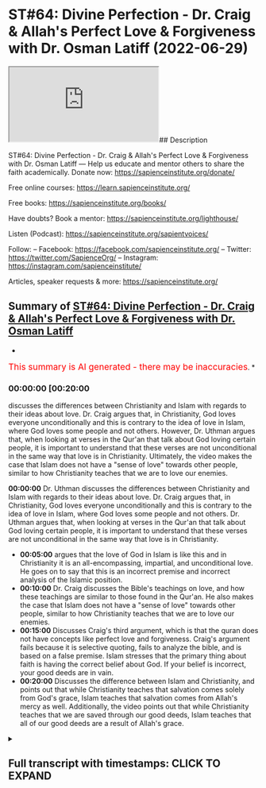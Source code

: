 # ST#64: Divine Perfection - Dr. Craig & Allah's Perfect Love & Forgiveness with Dr. Osman Latiff (2022-06-29)

<iframe loading='lazy' allow='autoplay' src='https://www.youtube.com/embed/fFkGbBAgy1s'></iframe>## Description

ST#64: Divine Perfection - Dr. Craig & Allah's Perfect Love & Forgiveness with Dr. Osman Latiff
—
Help us educate and mentor others to share the faith academically.
Donate now: <https://sapienceinstitute.org/donate/>

Free online courses: <https://learn.sapienceinstitute.org/>

Free books: <https://sapienceinstitute.org/books/>

Have doubts? Book a mentor: <https://sapienceinstitute.org/lighthouse/>

Listen (Podcast): <https://sapienceinstitute.org/sapientvoices/>

Follow:
– Facebook: <https://facebook.com/sapienceinstitute.org/>
– Twitter: <https://twitter.com/SapienceOrg/>
– Instagram: <https://instagram.com/sapienceinstitute/>

Articles, speaker requests & more: <https://sapienceinstitute.org/>

## Summary of [ST#64: Divine Perfection - Dr. Craig & Allah's Perfect Love & Forgiveness with Dr. Osman Latiff](https://www.youtube.com/watch?v=fFkGbBAgy1s)

*

<span style="color:red; font-size:125%">This summary is AI generated - there may be inaccuracies</span>. *

### <a onclick="modifyYTiframeseektime('1200')">00:00:00 [00:20:00</a>

 discusses the differences between Christianity and Islam with regards to their ideas about love. Dr. Craig argues that, in Christianity, God loves everyone unconditionally and this is contrary to the idea of love in Islam, where God loves some people and not others. However, Dr. Uthman argues that, when looking at verses in the Qur'an that talk about God loving certain people, it is important to understand that these verses are not unconditional in the same way that love is in Christianity. Ultimately, the video makes the case that Islam does not have a "sense of love" towards other people, similar to how Christianity teaches that we are to love our enemies.

**<a onclick="modifyYTiframeseektime('0')">00:00:00</a>**  Dr. Uthman discusses the differences between Christianity and Islam with regards to their ideas about love. Dr. Craig argues that, in Christianity, God loves everyone unconditionally and this is contrary to the idea of love in Islam, where God loves some people and not others. Dr. Uthman argues that, when looking at verses in the Qur'an that talk about God loving certain people, it is important to understand that these verses are not unconditional in the same way that love is in Christianity.

* **<a onclick="modifyYTiframeseektime('300')">00:05:00</a>** argues that the love of God in Islam is like this and in Christianity it is an all-encompassing, impartial, and unconditional love. He goes on to say that this is an incorrect premise and incorrect analysis of the Islamic position.
* **<a onclick="modifyYTiframeseektime('600')">00:10:00</a>**  Dr. Craig discusses the Bible's teachings on love, and how these teachings are similar to those found in the Qur'an. He also makes the case that Islam does not have a "sense of love" towards other people, similar to how Christianity teaches that we are to love our enemies.
* **<a onclick="modifyYTiframeseektime('900')">00:15:00</a>** Discusses Craig's third argument, which is that the quran does not have concepts like perfect love and forgiveness. Craig's argument fails because it is selective quoting, fails to analyze the bible, and is based on a false premise. Islam stresses that the primary thing about faith is having the correct belief about God. If your belief is incorrect, your good deeds are in vain.
* **<a onclick="modifyYTiframeseektime('1200')">00:20:00</a>** Discusses the difference between Islam and Christianity, and points out that while Christianity teaches that salvation comes solely from God's grace, Islam teaches that salvation comes from Allah's mercy as well. Additionally, the video points out that while Christianity teaches that we are saved through our good deeds, Islam teaches that all of our good deeds are a result of Allah's grace.

<details><summary><h2>Full transcript with timestamps: CLICK TO EXPAND</h2></summary>

<a onclick="modifyYTiframeseektime('6)')">0:00:06 assalamualaikum welcome to sapient</a>
<a onclick="modifyYTiframeseektime('8)')">0:00:08 thoughts this is dr uthman native and</a>
<a onclick="modifyYTiframeseektime('9)')">0:00:09 we're going through my book divine</a>
<a onclick="modifyYTiframeseektime('10)')">0:00:10 perfection christianity and islam on sin</a>
<a onclick="modifyYTiframeseektime('13)')">0:00:13 and salvation a very important topic a</a>
<a onclick="modifyYTiframeseektime('15)')">0:00:15 very crucial understanding christianity</a>
<a onclick="modifyYTiframeseektime('18)')">0:00:18 in its light in this right light and</a>
<a onclick="modifyYTiframeseektime('20)')">0:00:20 islam in this right light as well of</a>
<a onclick="modifyYTiframeseektime('22)')">0:00:22 course the book is also answering back</a>
<a onclick="modifyYTiframeseektime('24)')">0:00:24 against detractors made by destructions</a>
<a onclick="modifyYTiframeseektime('26)')">0:00:26 made by christian mission ethiopia and</a>
<a onclick="modifyYTiframeseektime('28)')">0:00:28 apologists like william lane craig and</a>
<a onclick="modifyYTiframeseektime('30)')">0:00:30 others before and after him as well</a>
<a onclick="modifyYTiframeseektime('33)')">0:00:33 we've been through</a>
<a onclick="modifyYTiframeseektime('34)')">0:00:34 two main arguments made by dr william</a>
<a onclick="modifyYTiframeseektime('37)')">0:00:37 lane craig already about the concept of</a>
<a onclick="modifyYTiframeseektime('39)')">0:00:39 the trinity in the quranic framework</a>
<a onclick="modifyYTiframeseektime('41)')">0:00:41 about humans salvation in the quranic</a>
<a onclick="modifyYTiframeseektime('44)')">0:00:44 model as well</a>
<a onclick="modifyYTiframeseektime('46)')">0:00:46 in contrast to the christian</a>
<a onclick="modifyYTiframeseektime('48)')">0:00:48 idea about atonement represents through</a>
<a onclick="modifyYTiframeseektime('50)')">0:00:50 atonement theories and other things as</a>
<a onclick="modifyYTiframeseektime('52)')">0:00:52 well now the the third argument made by</a>
<a onclick="modifyYTiframeseektime('55)')">0:00:55 dr craig in light of islamic theism is a</a>
<a onclick="modifyYTiframeseektime('58)')">0:00:58 bit similar to the second one but this</a>
<a onclick="modifyYTiframeseektime('60)')">0:01:00 time it's about the idea of love</a>
<a onclick="modifyYTiframeseektime('62)')">0:01:02 so he argues therefore that god can't be</a>
<a onclick="modifyYTiframeseektime('65)')">0:01:05 worthy of worship in islam because he's</a>
<a onclick="modifyYTiframeseektime('67)')">0:01:07 not maximally loving in that he doesn't</a>
<a onclick="modifyYTiframeseektime('70)')">0:01:10 love</a>
<a onclick="modifyYTiframeseektime('70)')">0:01:10 everybody and the christians in fact not</a>
<a onclick="modifyYTiframeseektime('73)')">0:01:13 all christians but he and perhaps people</a>
<a onclick="modifyYTiframeseektime('75)')">0:01:15 like him</a>
<a onclick="modifyYTiframeseektime('76)')">0:01:16 focus on the idea that god loves</a>
<a onclick="modifyYTiframeseektime('79)')">0:01:19 everyone</a>
<a onclick="modifyYTiframeseektime('80)')">0:01:20 god loves everybody</a>
<a onclick="modifyYTiframeseektime('82)')">0:01:22 and therefore if god loves everybody</a>
<a onclick="modifyYTiframeseektime('85)')">0:01:25 then that's the god that we should be</a>
<a onclick="modifyYTiframeseektime('86)')">0:01:26 worshipping as opposed to islam where</a>
<a onclick="modifyYTiframeseektime('89)')">0:01:29 god loves some people and not other</a>
<a onclick="modifyYTiframeseektime('91)')">0:01:31 people and craig therefore in his in his</a>
<a onclick="modifyYTiframeseektime('94)')">0:01:34 works and literature in his debates he</a>
<a onclick="modifyYTiframeseektime('96)')">0:01:36 isolates particular verses in the quran</a>
<a onclick="modifyYTiframeseektime('98)')">0:01:38 where it says that god loves the</a>
<a onclick="modifyYTiframeseektime('100)')">0:01:40 the doers of god those of good god loves</a>
<a onclick="modifyYTiframeseektime('103)')">0:01:43 the repentant god loves the you know the</a>
<a onclick="modifyYTiframeseektime('106)')">0:01:46 ones who make peace god loves so god</a>
<a onclick="modifyYTiframeseektime('108)')">0:01:48 loves particular people uh but god does</a>
<a onclick="modifyYTiframeseektime('111)')">0:01:51 not love other people god doesn't love</a>
<a onclick="modifyYTiframeseektime('112)')">0:01:52 the boastful god doesn't love the</a>
<a onclick="modifyYTiframeseektime('114)')">0:01:54 arrogant god doesn't love the the</a>
<a onclick="modifyYTiframeseektime('116)')">0:01:56 unbelievers for example god doesn't love</a>
<a onclick="modifyYTiframeseektime('118)')">0:01:58 the mischief makers for example or the</a>
<a onclick="modifyYTiframeseektime('120)')">0:02:00 unjust for example so we have those that</a>
<a onclick="modifyYTiframeseektime('122)')">0:02:02 god loves and go that god and those that</a>
<a onclick="modifyYTiframeseektime('124)')">0:02:04 god does not love</a>
<a onclick="modifyYTiframeseektime('126)')">0:02:06 in the quran for example whereas he says</a>
<a onclick="modifyYTiframeseektime('128)')">0:02:08 in in christianity god loves everybody</a>
<a onclick="modifyYTiframeseektime('132)')">0:02:12 and the key verse that christians love</a>
<a onclick="modifyYTiframeseektime('134)')">0:02:14 to cite like him and others is</a>
<a onclick="modifyYTiframeseektime('136)')">0:02:16 for god so loved the world loved the</a>
<a onclick="modifyYTiframeseektime('138)')">0:02:18 world that he gave his only be or he</a>
<a onclick="modifyYTiframeseektime('140)')">0:02:20 sent his only begotten son that he</a>
<a onclick="modifyYTiframeseektime('142)')">0:02:22 whosoever believes in him shall have</a>
<a onclick="modifyYTiframeseektime('144)')">0:02:24 everlasting life and shall not perish so</a>
<a onclick="modifyYTiframeseektime('147)')">0:02:27 therefore since god so loved the world</a>
<a onclick="modifyYTiframeseektime('149)')">0:02:29 meaning the whole world</a>
<a onclick="modifyYTiframeseektime('151)')">0:02:31 that means god loves everybody including</a>
<a onclick="modifyYTiframeseektime('154)')">0:02:34 sinners this is the key thing for us to</a>
<a onclick="modifyYTiframeseektime('156)')">0:02:36 remember about what christians say</a>
<a onclick="modifyYTiframeseektime('158)')">0:02:38 god loves sinners and therefore</a>
<a onclick="modifyYTiframeseektime('161)')">0:02:41 and in contrast the quran in islam the</a>
<a onclick="modifyYTiframeseektime('163)')">0:02:43 god of islam or the quran does not love</a>
<a onclick="modifyYTiframeseektime('166)')">0:02:46 sinners that's the key thing but the</a>
<a onclick="modifyYTiframeseektime('168)')">0:02:48 first thing of course is for us to</a>
<a onclick="modifyYTiframeseektime('169)')">0:02:49 understand this very very clearly number</a>
<a onclick="modifyYTiframeseektime('171)')">0:02:51 one</a>
<a onclick="modifyYTiframeseektime('172)')">0:02:52 christians of course they make this</a>
<a onclick="modifyYTiframeseektime('174)')">0:02:54 argument about god loving everybody but</a>
<a onclick="modifyYTiframeseektime('176)')">0:02:56 there is no agreement in fact amongst</a>
<a onclick="modifyYTiframeseektime('178)')">0:02:58 christians or theologians that god in</a>
<a onclick="modifyYTiframeseektime('181)')">0:03:01 fact loves everybody does god love</a>
<a onclick="modifyYTiframeseektime('184)')">0:03:04 the murderer does god love</a>
<a onclick="modifyYTiframeseektime('187)')">0:03:07 hitler does god love genocidal maniacs</a>
<a onclick="modifyYTiframeseektime('190)')">0:03:10 does god love everybody and does god</a>
<a onclick="modifyYTiframeseektime('193)')">0:03:13 love them exactly the same way now i say</a>
<a onclick="modifyYTiframeseektime('195)')">0:03:15 that because dr craig for example says</a>
<a onclick="modifyYTiframeseektime('198)')">0:03:18 the love of god is three things it's</a>
<a onclick="modifyYTiframeseektime('200)')">0:03:20 impartial it's universal and it's</a>
<a onclick="modifyYTiframeseektime('203)')">0:03:23 unconditional remember those three words</a>
<a onclick="modifyYTiframeseektime('205)')">0:03:25 it's impartial</a>
<a onclick="modifyYTiframeseektime('207)')">0:03:27 unconditional and it's universal whereas</a>
<a onclick="modifyYTiframeseektime('210)')">0:03:30 the love of the god in islam it's</a>
<a onclick="modifyYTiframeseektime('213)')">0:03:33 partial not universal not unconditional</a>
<a onclick="modifyYTiframeseektime('215)')">0:03:35 either therefore the god of uh</a>
<a onclick="modifyYTiframeseektime('217)')">0:03:37 christianity he argues wins the day now</a>
<a onclick="modifyYTiframeseektime('220)')">0:03:40 let's think about this very carefully</a>
<a onclick="modifyYTiframeseektime('221)')">0:03:41 what does it mean to say that the love</a>
<a onclick="modifyYTiframeseektime('222)')">0:03:42 of god is impartial in christianity that</a>
<a onclick="modifyYTiframeseektime('225)')">0:03:45 means it's the same that means god loves</a>
<a onclick="modifyYTiframeseektime('228)')">0:03:48 everybody the same what does that mean</a>
<a onclick="modifyYTiframeseektime('231)')">0:03:51 that means god loves</a>
<a onclick="modifyYTiframeseektime('233)')">0:03:53 hitler like he loves moses that god</a>
<a onclick="modifyYTiframeseektime('236)')">0:03:56 loves the mass murderer like he loves</a>
<a onclick="modifyYTiframeseektime('239)')">0:03:59 the peacemaker that means god love is</a>
<a onclick="modifyYTiframeseektime('241)')">0:04:01 impartial he loves everybody the same</a>
<a onclick="modifyYTiframeseektime('244)')">0:04:04 which means in essence god loves nobody</a>
<a onclick="modifyYTiframeseektime('247)')">0:04:07 because there's no gradients of love for</a>
<a onclick="modifyYTiframeseektime('249)')">0:04:09 us to consider what does love actually</a>
<a onclick="modifyYTiframeseektime('251)')">0:04:11 then mean</a>
<a onclick="modifyYTiframeseektime('253)')">0:04:13 what does love even mean if god loves</a>
<a onclick="modifyYTiframeseektime('255)')">0:04:15 everybody the same and there are no</a>
<a onclick="modifyYTiframeseektime('257)')">0:04:17 gradients of love loving less not loving</a>
<a onclick="modifyYTiframeseektime('260)')">0:04:20 loving more these are all gradients of</a>
<a onclick="modifyYTiframeseektime('262)')">0:04:22 love that we find in the quran in</a>
<a onclick="modifyYTiframeseektime('263)')">0:04:23 islamic</a>
<a onclick="modifyYTiframeseektime('265)')">0:04:25 narrative but in christianity if god</a>
<a onclick="modifyYTiframeseektime('267)')">0:04:27 loves everybody the same impartially</a>
<a onclick="modifyYTiframeseektime('269)')">0:04:29 that means how do we even have a way of</a>
<a onclick="modifyYTiframeseektime('271)')">0:04:31 approaching god or know what god wants</a>
<a onclick="modifyYTiframeseektime('274)')">0:04:34 us to do if he loves us all impartially</a>
<a onclick="modifyYTiframeseektime('277)')">0:04:37 anyway from the get-go from the outside</a>
<a onclick="modifyYTiframeseektime('280)')">0:04:40 and what does it mean is love is</a>
<a onclick="modifyYTiframeseektime('281)')">0:04:41 unconditional that means there's no</a>
<a onclick="modifyYTiframeseektime('283)')">0:04:43 condition placed on god's love that</a>
<a onclick="modifyYTiframeseektime('284)')">0:04:44 means</a>
<a onclick="modifyYTiframeseektime('285)')">0:04:45 the psychopathic murderer she could feel</a>
<a onclick="modifyYTiframeseektime('288)')">0:04:48 secure and happy knowing that god loves</a>
<a onclick="modifyYTiframeseektime('290)')">0:04:50 him anyway because it's an unconditional</a>
<a onclick="modifyYTiframeseektime('293)')">0:04:53 love like the craig therefore presents</a>
<a onclick="modifyYTiframeseektime('295)')">0:04:55 but this again is contrary in fact to</a>
<a onclick="modifyYTiframeseektime('297)')">0:04:57 the bible itself because in the bible</a>
<a onclick="modifyYTiframeseektime('299)')">0:04:59 itself we do find verses where god does</a>
<a onclick="modifyYTiframeseektime('302)')">0:05:02 not love some people in the book of</a>
<a onclick="modifyYTiframeseektime('304)')">0:05:04 hosea for example chapter 9 verse 5 5 it</a>
<a onclick="modifyYTiframeseektime('307)')">0:05:07 says because of their wickedness in</a>
<a onclick="modifyYTiframeseektime('309)')">0:05:09 gilgal i hated them</a>
<a onclick="modifyYTiframeseektime('312)')">0:05:12 right because of this wretchedness or</a>
<a onclick="modifyYTiframeseektime('314)')">0:05:14 their rebellion i do not love them very</a>
<a onclick="modifyYTiframeseektime('317)')">0:05:17 unequivocal language in psalm 5 5. god</a>
<a onclick="modifyYTiframeseektime('320)')">0:05:20 does not love those who transgress and</a>
<a onclick="modifyYTiframeseektime('322)')">0:05:22 do wrong in psalm 5 5 in psalm 139 it</a>
<a onclick="modifyYTiframeseektime('326)')">0:05:26 says something similar right that</a>
<a onclick="modifyYTiframeseektime('329)')">0:05:29 what do i do with those who hate you i</a>
<a onclick="modifyYTiframeseektime('331)')">0:05:31 hate them i have all full hatred for</a>
<a onclick="modifyYTiframeseektime('334)')">0:05:34 them in fact eric peel the dutch</a>
<a onclick="modifyYTiframeseektime('336)')">0:05:36 theologian says that the most</a>
<a onclick="modifyYTiframeseektime('338)')">0:05:38 absolute form of hatred is used in this</a>
<a onclick="modifyYTiframeseektime('341)')">0:05:41 verse even thomas aquinas in his</a>
<a onclick="modifyYTiframeseektime('343)')">0:05:43 comments from psalm 5 5 says that god</a>
<a onclick="modifyYTiframeseektime('345)')">0:05:45 hates sinners</a>
<a onclick="modifyYTiframeseektime('347)')">0:05:47 right that they're not sufficient</a>
<a onclick="modifyYTiframeseektime('349)')">0:05:49 before god's majesty before god so</a>
<a onclick="modifyYTiframeseektime('352)')">0:05:52 therefore it seems these are like newer</a>
<a onclick="modifyYTiframeseektime('354)')">0:05:54 kind of trends coming from christian</a>
<a onclick="modifyYTiframeseektime('355)')">0:05:55 missionaries about god loving everybody</a>
<a onclick="modifyYTiframeseektime('357)')">0:05:57 maybe</a>
<a onclick="modifyYTiframeseektime('358)')">0:05:58 maybe it's a ploy</a>
<a onclick="modifyYTiframeseektime('359)')">0:05:59 in order to propagate their faith and to</a>
<a onclick="modifyYTiframeseektime('361)')">0:06:01 invite more people to christianity but</a>
<a onclick="modifyYTiframeseektime('363)')">0:06:03 but the bible isn't saying that and nor</a>
<a onclick="modifyYTiframeseektime('366)')">0:06:06 are christian theologians particularly</a>
<a onclick="modifyYTiframeseektime('367)')">0:06:07 of the past saying that that god loves</a>
<a onclick="modifyYTiframeseektime('369)')">0:06:09 everybody the same way impartially that</a>
<a onclick="modifyYTiframeseektime('372)')">0:06:12 means even me as a muslim who denies</a>
<a onclick="modifyYTiframeseektime('375)')">0:06:15 christianity and denies of the core</a>
<a onclick="modifyYTiframeseektime('377)')">0:06:17 tenets of christianity of incarnation of</a>
<a onclick="modifyYTiframeseektime('380)')">0:06:20 jesus as a savior uh</a>
<a onclick="modifyYTiframeseektime('383)')">0:06:23 god would love me as as he loves other</a>
<a onclick="modifyYTiframeseektime('385)')">0:06:25 people</a>
<a onclick="modifyYTiframeseektime('386)')">0:06:26 unconditionally i mean i don't have to</a>
<a onclick="modifyYTiframeseektime('388)')">0:06:28 change or anything of course christians</a>
<a onclick="modifyYTiframeseektime('389)')">0:06:29 wouldn't argue they said no there has to</a>
<a onclick="modifyYTiframeseektime('390)')">0:06:30 be change and you have to whatever but</a>
<a onclick="modifyYTiframeseektime('392)')">0:06:32 the point is not just through my service</a>
<a onclick="modifyYTiframeseektime('394)')">0:06:34 of anybody really so</a>
<a onclick="modifyYTiframeseektime('396)')">0:06:36 that wouldn't really work in light of</a>
<a onclick="modifyYTiframeseektime('398)')">0:06:38 the bible or in light of just</a>
<a onclick="modifyYTiframeseektime('399)')">0:06:39 logical sense and what about god</a>
<a onclick="modifyYTiframeseektime('402)')">0:06:42 therefore loving universally that means</a>
<a onclick="modifyYTiframeseektime('404)')">0:06:44 the same thing that god loves everybody</a>
<a onclick="modifyYTiframeseektime('406)')">0:06:46 and everything the same way</a>
<a onclick="modifyYTiframeseektime('408)')">0:06:48 of course this wouldn't make much sense</a>
<a onclick="modifyYTiframeseektime('411)')">0:06:51 to say that because it wouldn't give</a>
<a onclick="modifyYTiframeseektime('413)')">0:06:53 human beings that incentive that drive</a>
<a onclick="modifyYTiframeseektime('415)')">0:06:55 to want to do good things in order to</a>
<a onclick="modifyYTiframeseektime('418)')">0:06:58 love god or be loved by god because if</a>
<a onclick="modifyYTiframeseektime('422)')">0:07:02 god loves them already anyway then what</a>
<a onclick="modifyYTiframeseektime('424)')">0:07:04 really would the point of that be</a>
<a onclick="modifyYTiframeseektime('426)')">0:07:06 and some people in fact would argue some</a>
<a onclick="modifyYTiframeseektime('428)')">0:07:08 people would argue against it by saying</a>
<a onclick="modifyYTiframeseektime('429)')">0:07:09 well you know people's love for god</a>
<a onclick="modifyYTiframeseektime('431)')">0:07:11 should drive them to want to do good</a>
<a onclick="modifyYTiframeseektime('433)')">0:07:13 things for them and i understand that</a>
<a onclick="modifyYTiframeseektime('434)')">0:07:14 point as well but other people would</a>
<a onclick="modifyYTiframeseektime('435)')">0:07:15 argue</a>
<a onclick="modifyYTiframeseektime('436)')">0:07:16 what's the point anyway and anyway islam</a>
<a onclick="modifyYTiframeseektime('438)')">0:07:18 doesn't have that problem</a>
<a onclick="modifyYTiframeseektime('440)')">0:07:20 it doesn't have that problem because</a>
<a onclick="modifyYTiframeseektime('442)')">0:07:22 what does islam actually say</a>
<a onclick="modifyYTiframeseektime('443)')">0:07:23 it says number one the thing that is</a>
<a onclick="modifyYTiframeseektime('446)')">0:07:26 universal from god to all of humanity is</a>
<a onclick="modifyYTiframeseektime('449)')">0:07:29 the divine mercy of god remember we've</a>
<a onclick="modifyYTiframeseektime('452)')">0:07:32 discussed it already in light of the</a>
<a onclick="modifyYTiframeseektime('454)')">0:07:34 adamic conundrum in light of human</a>
<a onclick="modifyYTiframeseektime('456)')">0:07:36 salvation model</a>
<a onclick="modifyYTiframeseektime('457)')">0:07:37 god's divine mercy and that divine mercy</a>
<a onclick="modifyYTiframeseektime('460)')">0:07:40 is in everything so the prophet of allah</a>
<a onclick="modifyYTiframeseektime('463)')">0:07:43 says that that in the lillahi</a>
<a onclick="modifyYTiframeseektime('465)')">0:07:45 allah has a hundred parts of his mercy</a>
<a onclick="modifyYTiframeseektime('470)')">0:07:50 allah has sent one part of his mercy</a>
<a onclick="modifyYTiframeseektime('472)')">0:07:52 between humans and jinn and even beasts</a>
<a onclick="modifyYTiframeseektime('475)')">0:07:55 right even animals even the hadith says</a>
<a onclick="modifyYTiframeseektime('478)')">0:07:58 well hawaiian even insects share from</a>
<a onclick="modifyYTiframeseektime('480)')">0:08:00 that one part of that divine mercy that</a>
<a onclick="modifyYTiframeseektime('482)')">0:08:02 means that mercy of god really is in</a>
<a onclick="modifyYTiframeseektime('484)')">0:08:04 everybody</a>
<a onclick="modifyYTiframeseektime('486)')">0:08:06 and people when you see</a>
<a onclick="modifyYTiframeseektime('488)')">0:08:08 you know acts of goodness or kindness or</a>
<a onclick="modifyYTiframeseektime('490)')">0:08:10 mercy or sympathy or empathy or love</a>
<a onclick="modifyYTiframeseektime('492)')">0:08:12 uh</a>
<a onclick="modifyYTiframeseektime('493)')">0:08:13 or you're only seeing a small tiny</a>
<a onclick="modifyYTiframeseektime('496)')">0:08:16 fragment of something that's in your</a>
<a onclick="modifyYTiframeseektime('498)')">0:08:18 life but think about the whole of</a>
<a onclick="modifyYTiframeseektime('500)')">0:08:20 creation from the beginning to the end</a>
<a onclick="modifyYTiframeseektime('501)')">0:08:21 of time and all of everything that you</a>
<a onclick="modifyYTiframeseektime('503)')">0:08:23 see and you will never see in your life</a>
<a onclick="modifyYTiframeseektime('505)')">0:08:25 is all from that one part of allah's</a>
<a onclick="modifyYTiframeseektime('507)')">0:08:27 divine mercy that's mercy isn't</a>
<a onclick="modifyYTiframeseektime('509)')">0:08:29 everything even those who disbelieve in</a>
<a onclick="modifyYTiframeseektime('511)')">0:08:31 him allah is still merciful unto them</a>
<a onclick="modifyYTiframeseektime('513)')">0:08:33 how is allah merciful and to all people</a>
<a onclick="modifyYTiframeseektime('515)')">0:08:35 that allah allows and shows even the</a>
<a onclick="modifyYTiframeseektime('518)')">0:08:38 wretched most wretched person at any</a>
<a onclick="modifyYTiframeseektime('520)')">0:08:40 time a chance to come back to god</a>
<a onclick="modifyYTiframeseektime('524)')">0:08:44 right that's that's powerful that</a>
<a onclick="modifyYTiframeseektime('526)')">0:08:46 allah's mercy is such that even the most</a>
<a onclick="modifyYTiframeseektime('528)')">0:08:48 wretched individual has at any point in</a>
<a onclick="modifyYTiframeseektime('531)')">0:08:51 time any point in his life to go back to</a>
<a onclick="modifyYTiframeseektime('533)')">0:08:53 god through repentance and he will find</a>
<a onclick="modifyYTiframeseektime('535)')">0:08:55 god forgiving allah says</a>
<a onclick="modifyYTiframeseektime('541)')">0:09:01 i am forgiving</a>
<a onclick="modifyYTiframeseektime('544)')">0:09:04 for the one who repents</a>
<a onclick="modifyYTiframeseektime('546)')">0:09:06 and believes and works good deeds and</a>
<a onclick="modifyYTiframeseektime('549)')">0:09:09 then follows a life of righteousness i</a>
<a onclick="modifyYTiframeseektime('552)')">0:09:12 am forgiving on that person so therefore</a>
<a onclick="modifyYTiframeseektime('554)')">0:09:14 that that path is always open for</a>
<a onclick="modifyYTiframeseektime('556)')">0:09:16 anybody the path of forgiveness and</a>
<a onclick="modifyYTiframeseektime('558)')">0:09:18 mercy and closeness and love of god but</a>
<a onclick="modifyYTiframeseektime('561)')">0:09:21 to say therefore at the outset god loves</a>
<a onclick="modifyYTiframeseektime('563)')">0:09:23 everybody it wouldn't really it's i mean</a>
<a onclick="modifyYTiframeseektime('564)')">0:09:24 it might sound nice on the tongue but it</a>
<a onclick="modifyYTiframeseektime('566)')">0:09:26 doesn't really make that much actually</a>
<a onclick="modifyYTiframeseektime('567)')">0:09:27 of sense and christian theologians would</a>
<a onclick="modifyYTiframeseektime('569)')">0:09:29 argue i mean some people in fact really</a>
<a onclick="modifyYTiframeseektime('572)')">0:09:32 argue against william craig for saying</a>
<a onclick="modifyYTiframeseektime('574)')">0:09:34 such things because the bible in fact</a>
<a onclick="modifyYTiframeseektime('575)')">0:09:35 doesn't teach that doesn't preach that</a>
<a onclick="modifyYTiframeseektime('578)')">0:09:38 and therefore it's really an incorrect</a>
<a onclick="modifyYTiframeseektime('580)')">0:09:40 way of of of interpreting the christian</a>
<a onclick="modifyYTiframeseektime('583)')">0:09:43 faith as well</a>
<a onclick="modifyYTiframeseektime('584)')">0:09:44 uh so that's one thing therefore that he</a>
<a onclick="modifyYTiframeseektime('586)')">0:09:46 says in his argument that the love of</a>
<a onclick="modifyYTiframeseektime('588)')">0:09:48 god in islam is like this and in</a>
<a onclick="modifyYTiframeseektime('590)')">0:09:50 christianity it's an all-encompassing</a>
<a onclick="modifyYTiframeseektime('592)')">0:09:52 it's a universal impartial and</a>
<a onclick="modifyYTiframeseektime('594)')">0:09:54 unconditional love we've shown therefore</a>
<a onclick="modifyYTiframeseektime('596)')">0:09:56 that that actually is is an incorrect</a>
<a onclick="modifyYTiframeseektime('598)')">0:09:58 premise and incorrect</a>
<a onclick="modifyYTiframeseektime('599)')">0:09:59 analysis of the islamic position as well</a>
<a onclick="modifyYTiframeseektime('602)')">0:10:02 the second thing that he argues in fact</a>
<a onclick="modifyYTiframeseektime('604)')">0:10:04 in the same section or same area is he</a>
<a onclick="modifyYTiframeseektime('607)')">0:10:07 says you see the love of god</a>
<a onclick="modifyYTiframeseektime('609)')">0:10:09 is such that</a>
<a onclick="modifyYTiframeseektime('611)')">0:10:11 god calls on christians to be loving to</a>
<a onclick="modifyYTiframeseektime('615)')">0:10:15 be loving to their enemies</a>
<a onclick="modifyYTiframeseektime('617)')">0:10:17 and he says you see that's unique</a>
<a onclick="modifyYTiframeseektime('618)')">0:10:18 because in islam you don't have loving</a>
<a onclick="modifyYTiframeseektime('620)')">0:10:20 your enemies</a>
<a onclick="modifyYTiframeseektime('622)')">0:10:22 and again it might sound nice on the</a>
<a onclick="modifyYTiframeseektime('624)')">0:10:24 tongue while loving your enemies okay</a>
<a onclick="modifyYTiframeseektime('626)')">0:10:26 what does that actually mean it's</a>
<a onclick="modifyYTiframeseektime('627)')">0:10:27 important for all of us to look closely</a>
<a onclick="modifyYTiframeseektime('629)')">0:10:29 at every argument being made and to</a>
<a onclick="modifyYTiframeseektime('630)')">0:10:30 dissect it and to unpack it and to</a>
<a onclick="modifyYTiframeseektime('632)')">0:10:32 unpeel it and to look closely because</a>
<a onclick="modifyYTiframeseektime('634)')">0:10:34 these are our major problems and i</a>
<a onclick="modifyYTiframeseektime('636)')">0:10:36 believe that if christians are sincere</a>
<a onclick="modifyYTiframeseektime('638)')">0:10:38 and they look closely they'll see the</a>
<a onclick="modifyYTiframeseektime('640)')">0:10:40 fallacy of these of these own arguments</a>
<a onclick="modifyYTiframeseektime('642)')">0:10:42 so he says for example in the book of</a>
<a onclick="modifyYTiframeseektime('644)')">0:10:44 matthew it says that you know jesus says</a>
<a onclick="modifyYTiframeseektime('646)')">0:10:46 love your enemies</a>
<a onclick="modifyYTiframeseektime('648)')">0:10:48 love your enemies like you love</a>
<a onclick="modifyYTiframeseektime('649)')">0:10:49 yourselves love your enemies</a>
<a onclick="modifyYTiframeseektime('651)')">0:10:51 now what does love actually mean how do</a>
<a onclick="modifyYTiframeseektime('653)')">0:10:53 you define does the bible define love</a>
<a onclick="modifyYTiframeseektime('657)')">0:10:57 how do you love i know i know how to</a>
<a onclick="modifyYTiframeseektime('658)')">0:10:58 love me i could say i love god i love my</a>
<a onclick="modifyYTiframeseektime('661)')">0:11:01 mother i love my wife my children i you</a>
<a onclick="modifyYTiframeseektime('663)')">0:11:03 have you know what love might mean</a>
<a onclick="modifyYTiframeseektime('665)')">0:11:05 what does it mean to love your enemies</a>
<a onclick="modifyYTiframeseektime('668)')">0:11:08 and what must your enemies be doing or</a>
<a onclick="modifyYTiframeseektime('670)')">0:11:10 not doing in order for you to love them</a>
<a onclick="modifyYTiframeseektime('673)')">0:11:13 or not love them</a>
<a onclick="modifyYTiframeseektime('674)')">0:11:14 right do you love the one who is</a>
<a onclick="modifyYTiframeseektime('676)')">0:11:16 murdering your family do you love that</a>
<a onclick="modifyYTiframeseektime('677)')">0:11:17 person and how do you show that love as</a>
<a onclick="modifyYTiframeseektime('680)')">0:11:20 well</a>
<a onclick="modifyYTiframeseektime('681)')">0:11:21 it's one thing to verbalize in fact it's</a>
<a onclick="modifyYTiframeseektime('683)')">0:11:23 one thing to feel not even verbalizing</a>
<a onclick="modifyYTiframeseektime('685)')">0:11:25 is wanting to feel and say i love a</a>
<a onclick="modifyYTiframeseektime('687)')">0:11:27 person if that love is not verbalized</a>
<a onclick="modifyYTiframeseektime('690)')">0:11:30 it's a problem if that love isn't</a>
<a onclick="modifyYTiframeseektime('692)')">0:11:32 actualized it's another problem so what</a>
<a onclick="modifyYTiframeseektime('694)')">0:11:34 does love actually mean therefore now of</a>
<a onclick="modifyYTiframeseektime('696)')">0:11:36 course in the bible we're also taught</a>
<a onclick="modifyYTiframeseektime('698)')">0:11:38 and shown the way that loving one</a>
<a onclick="modifyYTiframeseektime('700)')">0:11:40 enemies is demonstrated in fact in the</a>
<a onclick="modifyYTiframeseektime('702)')">0:11:42 bible it says which means which means</a>
<a onclick="modifyYTiframeseektime('705)')">0:11:45 that when your enemy is hungry feed him</a>
<a onclick="modifyYTiframeseektime('708)')">0:11:48 when your enemy is thirsty give him</a>
<a onclick="modifyYTiframeseektime('710)')">0:11:50 drink no i could understand that</a>
<a onclick="modifyYTiframeseektime('712)')">0:11:52 but then for craig to make an argument</a>
<a onclick="modifyYTiframeseektime('714)')">0:11:54 that islam doesn't have something</a>
<a onclick="modifyYTiframeseektime('715)')">0:11:55 similar</a>
<a onclick="modifyYTiframeseektime('716)')">0:11:56 is again a gross gross error and this is</a>
<a onclick="modifyYTiframeseektime('719)')">0:11:59 too many of them from our christian</a>
<a onclick="modifyYTiframeseektime('721)')">0:12:01 friends because in the quran we have</a>
<a onclick="modifyYTiframeseektime('723)')">0:12:03 something similar in fact allah praises</a>
<a onclick="modifyYTiframeseektime('726)')">0:12:06 those companions of the prophet muhammad</a>
<a onclick="modifyYTiframeseektime('728)')">0:12:08 in the quran</a>
<a onclick="modifyYTiframeseektime('739)')">0:12:19 it says that they the prophet's</a>
<a onclick="modifyYTiframeseektime('741)')">0:12:21 companions feed believers feed</a>
<a onclick="modifyYTiframeseektime('744)')">0:12:24 right</a>
<a onclick="modifyYTiframeseektime('746)')">0:12:26 out of their love for allah</a>
<a onclick="modifyYTiframeseektime('749)')">0:12:29 their if their motivation is the love of</a>
<a onclick="modifyYTiframeseektime('751)')">0:12:31 allah right who do they feed</a>
<a onclick="modifyYTiframeseektime('754)')">0:12:34 the poor miskin the orphans and the</a>
<a onclick="modifyYTiframeseektime('758)')">0:12:38 prisoners of war</a>
<a onclick="modifyYTiframeseektime('760)')">0:12:40 prisoners of war of course are enemy</a>
<a onclick="modifyYTiframeseektime('762)')">0:12:42 prisoners of war right and they say we</a>
<a onclick="modifyYTiframeseektime('765)')">0:12:45 feed you</a>
<a onclick="modifyYTiframeseektime('768)')">0:12:48 for the sake of allah</a>
<a onclick="modifyYTiframeseektime('770)')">0:12:50 or they think or they feel or they say</a>
<a onclick="modifyYTiframeseektime('772)')">0:12:52 we feed you for the sake of allah</a>
<a onclick="modifyYTiframeseektime('774)')">0:12:54 we don't want for the face of allah we</a>
<a onclick="modifyYTiframeseektime('777)')">0:12:57 don't want from you any reward or any</a>
<a onclick="modifyYTiframeseektime('780)')">0:13:00 gratitude or any thanks everything we're</a>
<a onclick="modifyYTiframeseektime('782)')">0:13:02 doing is completely and solely for the</a>
<a onclick="modifyYTiframeseektime('784)')">0:13:04 love of allah wa ta'ala that's a</a>
<a onclick="modifyYTiframeseektime('786)')">0:13:06 demonstration of</a>
<a onclick="modifyYTiframeseektime('788)')">0:13:08 feeding captives and of course in</a>
<a onclick="modifyYTiframeseektime('790)')">0:13:10 islamic history there's a lot of</a>
<a onclick="modifyYTiframeseektime('791)')">0:13:11 examples of that of feeding captives</a>
<a onclick="modifyYTiframeseektime('793)')">0:13:13 whoever they are christian captives or</a>
<a onclick="modifyYTiframeseektime('795)')">0:13:15 whoever they are you know</a>
<a onclick="modifyYTiframeseektime('797)')">0:13:17 in my book on being human how islam</a>
<a onclick="modifyYTiframeseektime('800)')">0:13:20 addresses othering demonization and</a>
<a onclick="modifyYTiframeseektime('801)')">0:13:21 empathy my last chapter is about the</a>
<a onclick="modifyYTiframeseektime('803)')">0:13:23 genocide in rwanda 1994 where i discuss</a>
<a onclick="modifyYTiframeseektime('806)')">0:13:26 at length the way that muslims in fact</a>
<a onclick="modifyYTiframeseektime('808)')">0:13:28 save the lives of countless christians</a>
<a onclick="modifyYTiframeseektime('810)')">0:13:30 and fed them and gave them drink and hid</a>
<a onclick="modifyYTiframeseektime('812)')">0:13:32 them as as muslims to save their lives</a>
<a onclick="modifyYTiframeseektime('815)')">0:13:35 and all but these things are quite</a>
<a onclick="modifyYTiframeseektime('816)')">0:13:36 common they can't happen of course in</a>
<a onclick="modifyYTiframeseektime('818)')">0:13:38 our world people they do those things</a>
<a onclick="modifyYTiframeseektime('820)')">0:13:40 but in islam of course we also have</a>
<a onclick="modifyYTiframeseektime('821)')">0:13:41 guidelines about you know showing</a>
<a onclick="modifyYTiframeseektime('824)')">0:13:44 preferential treatment</a>
<a onclick="modifyYTiframeseektime('827)')">0:13:47 showing goodness to even enemies who are</a>
<a onclick="modifyYTiframeseektime('829)')">0:13:49 prisoners of war and um and dealing with</a>
<a onclick="modifyYTiframeseektime('832)')">0:13:52 them you know with that kind of a</a>
<a onclick="modifyYTiframeseektime('833)')">0:13:53 kindness or feeding them and so</a>
<a onclick="modifyYTiframeseektime('835)')">0:13:55 therefore the bible therefore has this</a>
<a onclick="modifyYTiframeseektime('836)')">0:13:56 but so too does the quran in fact have</a>
<a onclick="modifyYTiframeseektime('838)')">0:13:58 there's not an argument therefore to be</a>
<a onclick="modifyYTiframeseektime('839)')">0:13:59 made</a>
<a onclick="modifyYTiframeseektime('840)')">0:14:00 and therefore he also makes the case</a>
<a onclick="modifyYTiframeseektime('841)')">0:14:01 therefore that</a>
<a onclick="modifyYTiframeseektime('843)')">0:14:03 in islam we don't have this sense of</a>
<a onclick="modifyYTiframeseektime('846)')">0:14:06 you know of love towards other people or</a>
<a onclick="modifyYTiframeseektime('850)')">0:14:10 you know loving god for example loving</a>
<a onclick="modifyYTiframeseektime('852)')">0:14:12 god and god loving people even though of</a>
<a onclick="modifyYTiframeseektime('854)')">0:14:14 course the quran also says</a>
<a onclick="modifyYTiframeseektime('856)')">0:14:16 that about the believers</a>
<a onclick="modifyYTiframeseektime('859)')">0:14:19 that they</a>
<a onclick="modifyYTiframeseektime('861)')">0:14:21 that god loves them and they love god</a>
<a onclick="modifyYTiframeseektime('864)')">0:14:24 and so therefore the way that love is</a>
<a onclick="modifyYTiframeseektime('865)')">0:14:25 reflected in islam even love towards</a>
<a onclick="modifyYTiframeseektime('867)')">0:14:27 other people has been shown very clearly</a>
<a onclick="modifyYTiframeseektime('869)')">0:14:29 in the quran</a>
<a onclick="modifyYTiframeseektime('870)')">0:14:30 and in the life of the prophet muhammad</a>
<a onclick="modifyYTiframeseektime('872)')">0:14:32 himself peace be upon him in fact the</a>
<a onclick="modifyYTiframeseektime('874)')">0:14:34 prophet one says to his companion</a>
<a onclick="modifyYTiframeseektime('877)')">0:14:37 he says to aquarius</a>
<a onclick="modifyYTiframeseektime('879)')">0:14:39 he says</a>
<a onclick="modifyYTiframeseektime('880)')">0:14:40 join relations with those that cut off</a>
<a onclick="modifyYTiframeseektime('882)')">0:14:42 from you</a>
<a onclick="modifyYTiframeseektime('884)')">0:14:44 and give to those who deny you</a>
<a onclick="modifyYTiframeseektime('887)')">0:14:47 and pardon those who wrong you he says</a>
<a onclick="modifyYTiframeseektime('889)')">0:14:49 don't be like those who who say that i'm</a>
<a onclick="modifyYTiframeseektime('892)')">0:14:52 going to be good to those if they're</a>
<a onclick="modifyYTiframeseektime('893)')">0:14:53 good to me meaning have a much higher</a>
<a onclick="modifyYTiframeseektime('895)')">0:14:55 paradigm of service to people of</a>
<a onclick="modifyYTiframeseektime('898)')">0:14:58 kindness to people the quran in fact has</a>
<a onclick="modifyYTiframeseektime('901)')">0:15:01 many examples like that it praises those</a>
<a onclick="modifyYTiframeseektime('903)')">0:15:03 who subdue their anger who pardon people</a>
<a onclick="modifyYTiframeseektime('906)')">0:15:06 who give to others who give in charity</a>
<a onclick="modifyYTiframeseektime('908)')">0:15:08 who kind of have all these beautiful</a>
<a onclick="modifyYTiframeseektime('909)')">0:15:09 attributes that praises those people so</a>
<a onclick="modifyYTiframeseektime('912)')">0:15:12 therefore it is an incorrect premise for</a>
<a onclick="modifyYTiframeseektime('913)')">0:15:13 christians like craig to argue therefore</a>
<a onclick="modifyYTiframeseektime('915)')">0:15:15 the quran has no concept like these</a>
<a onclick="modifyYTiframeseektime('918)')">0:15:18 whereas in the bible we're told to love</a>
<a onclick="modifyYTiframeseektime('919)')">0:15:19 one's enemies and to love people in fact</a>
<a onclick="modifyYTiframeseektime('922)')">0:15:22 the beautiful tradition in the prophet's</a>
<a onclick="modifyYTiframeseektime('923)')">0:15:23 life is that he said peace be upon</a>
<a onclick="modifyYTiframeseektime('931)')">0:15:31 the merciful ones are those whom the all</a>
<a onclick="modifyYTiframeseektime('933)')">0:15:33 merciful shows mercy towards be merciful</a>
<a onclick="modifyYTiframeseektime('936)')">0:15:36 with those in the earth and the one in</a>
<a onclick="modifyYTiframeseektime('938)')">0:15:38 the heavens will be merciful unto you so</a>
<a onclick="modifyYTiframeseektime('940)')">0:15:40 therefore we've illustrated therefore in</a>
<a onclick="modifyYTiframeseektime('942)')">0:15:42 this very short episode the way that</a>
<a onclick="modifyYTiframeseektime('944)')">0:15:44 craig's third argument really falls flat</a>
<a onclick="modifyYTiframeseektime('947)')">0:15:47 on its face it's an incorrect argument</a>
<a onclick="modifyYTiframeseektime('949)')">0:15:49 it's not true it's selective quoting or</a>
<a onclick="modifyYTiframeseektime('952)')">0:15:52 failing to analyze or look closely and</a>
<a onclick="modifyYTiframeseektime('954)')">0:15:54 and and critically at one's own faith as</a>
<a onclick="modifyYTiframeseektime('957)')">0:15:57 well as the faith of islam as well uh a</a>
<a onclick="modifyYTiframeseektime('960)')">0:16:00 lot of us to end on therefore is a</a>
<a onclick="modifyYTiframeseektime('961)')">0:16:01 beautiful verse where allah says</a>
<a onclick="modifyYTiframeseektime('968)')">0:16:08 in light of the argument craig made of</a>
<a onclick="modifyYTiframeseektime('970)')">0:16:10 course that we discussed in this episode</a>
<a onclick="modifyYTiframeseektime('972)')">0:16:12 about god loves everybody and loves</a>
<a onclick="modifyYTiframeseektime('974)')">0:16:14 everybody the same way</a>
<a onclick="modifyYTiframeseektime('975)')">0:16:15 allah says</a>
<a onclick="modifyYTiframeseektime('977)')">0:16:17 should we treat</a>
<a onclick="modifyYTiframeseektime('979)')">0:16:19 the</a>
<a onclick="modifyYTiframeseektime('979)')">0:16:19 criminals as we treat those who submit</a>
<a onclick="modifyYTiframeseektime('982)')">0:16:22 to us</a>
<a onclick="modifyYTiframeseektime('986)')">0:16:26 what is amiss with you look at how</a>
<a onclick="modifyYTiframeseektime('988)')">0:16:28 you're judging now another very big</a>
<a onclick="modifyYTiframeseektime('991)')">0:16:31 point made by our christian friends and</a>
<a onclick="modifyYTiframeseektime('993)')">0:16:33 this has been said of course</a>
<a onclick="modifyYTiframeseektime('994)')">0:16:34 almost wherever you meet christian</a>
<a onclick="modifyYTiframeseektime('996)')">0:16:36 missionaries or apologize they say this</a>
<a onclick="modifyYTiframeseektime('998)')">0:16:38 it's almost are they scripted to say</a>
<a onclick="modifyYTiframeseektime('1000)')">0:16:40 this that they say that</a>
<a onclick="modifyYTiframeseektime('1002)')">0:16:42 in christianity it is faith that saves</a>
<a onclick="modifyYTiframeseektime('1006)')">0:16:46 them</a>
<a onclick="modifyYTiframeseektime('1006)')">0:16:46 and not works that save them whereas in</a>
<a onclick="modifyYTiframeseektime('1009)')">0:16:49 islam they say islam is a faith islam</a>
<a onclick="modifyYTiframeseektime('1011)')">0:16:51 islam is a religion of works many many</a>
<a onclick="modifyYTiframeseektime('1013)')">0:16:53 works five pillars of islam and praying</a>
<a onclick="modifyYTiframeseektime('1014)')">0:16:54 and fasting and pilgrimage and these</a>
<a onclick="modifyYTiframeseektime('1017)')">0:16:57 things they think save them muslims</a>
<a onclick="modifyYTiframeseektime('1020)')">0:17:00 from sin and bring them closer to god's</a>
<a onclick="modifyYTiframeseektime('1023)')">0:17:03 to god's pleasure whereas in</a>
<a onclick="modifyYTiframeseektime('1024)')">0:17:04 christianity it's just faith in jesus</a>
<a onclick="modifyYTiframeseektime('1026)')">0:17:06 christ as the atoner and and therefore</a>
<a onclick="modifyYTiframeseektime('1029)')">0:17:09 then you are saved let's think about</a>
<a onclick="modifyYTiframeseektime('1030)')">0:17:10 this very carefully now the first thing</a>
<a onclick="modifyYTiframeseektime('1032)')">0:17:12 is this we've got to remember that not</a>
<a onclick="modifyYTiframeseektime('1034)')">0:17:14 all christians in fact say this they</a>
<a onclick="modifyYTiframeseektime('1035)')">0:17:15 differ amongst themselves catholics</a>
<a onclick="modifyYTiframeseektime('1037)')">0:17:17 would say that faith and work save youth</a>
<a onclick="modifyYTiframeseektime('1040)')">0:17:20 in the book of james in fact james</a>
<a onclick="modifyYTiframeseektime('1042)')">0:17:22 stresses that in fact james argues with</a>
<a onclick="modifyYTiframeseektime('1044)')">0:17:24 paul about that you know when he says</a>
<a onclick="modifyYTiframeseektime('1046)')">0:17:26 that it is not just faith that savior it</a>
<a onclick="modifyYTiframeseektime('1049)')">0:17:29 is also works that save you what use is</a>
<a onclick="modifyYTiframeseektime('1051)')">0:17:31 is is faith if there is no works because</a>
<a onclick="modifyYTiframeseektime('1053)')">0:17:33 there's no representation of that faith</a>
<a onclick="modifyYTiframeseektime('1055)')">0:17:35 in the person's claim that he in fact</a>
<a onclick="modifyYTiframeseektime('1057)')">0:17:37 does have faith and doesn't believe in</a>
<a onclick="modifyYTiframeseektime('1059)')">0:17:39 james is very strong in this</a>
<a onclick="modifyYTiframeseektime('1060)')">0:17:40 um</a>
<a onclick="modifyYTiframeseektime('1061)')">0:17:41 but others for example like the</a>
<a onclick="modifyYTiframeseektime('1063)')">0:17:43 protestants they would say uh it's faith</a>
<a onclick="modifyYTiframeseektime('1065)')">0:17:45 alone that saves you and maybe works</a>
<a onclick="modifyYTiframeseektime('1068)')">0:17:48 therefore come out as you know as a</a>
<a onclick="modifyYTiframeseektime('1070)')">0:17:50 product of one's faith um and therefore</a>
<a onclick="modifyYTiframeseektime('1074)')">0:17:54 not</a>
<a onclick="modifyYTiframeseektime('1074)')">0:17:54 that the works themselves will save you</a>
<a onclick="modifyYTiframeseektime('1076)')">0:17:56 find this kind of a kind of a tangent</a>
<a onclick="modifyYTiframeseektime('1078)')">0:17:58 there between them which i understand</a>
<a onclick="modifyYTiframeseektime('1080)')">0:18:00 maybe what they're saying but what is</a>
<a onclick="modifyYTiframeseektime('1082)')">0:18:02 how does islam approach this whole thing</a>
<a onclick="modifyYTiframeseektime('1084)')">0:18:04 islam stresses of course that the</a>
<a onclick="modifyYTiframeseektime('1085)')">0:18:05 primary</a>
<a onclick="modifyYTiframeseektime('1086)')">0:18:06 thing about faith is of course having</a>
<a onclick="modifyYTiframeseektime('1088)')">0:18:08 the correct belief about god it can't be</a>
<a onclick="modifyYTiframeseektime('1091)')">0:18:11 that you're believing in uh you know in</a>
<a onclick="modifyYTiframeseektime('1095)')">0:18:15 a tree or in the sun as a deity and then</a>
<a onclick="modifyYTiframeseektime('1098)')">0:18:18 of course you're doing good deeds even</a>
<a onclick="modifyYTiframeseektime('1101)')">0:18:21 though you're doing good deeds your</a>
<a onclick="modifyYTiframeseektime('1102)')">0:18:22 faith is is the biggest problem your</a>
<a onclick="modifyYTiframeseektime('1104)')">0:18:24 belief is the biggest problem</a>
<a onclick="modifyYTiframeseektime('1106)')">0:18:26 so</a>
<a onclick="modifyYTiframeseektime('1107)')">0:18:27 it can't be that you're calling upon</a>
<a onclick="modifyYTiframeseektime('1108)')">0:18:28 mary and calling upon jesus and then</a>
<a onclick="modifyYTiframeseektime('1111)')">0:18:31 you're doing great works because your</a>
<a onclick="modifyYTiframeseektime('1113)')">0:18:33 your belief is a fundamental problem</a>
<a onclick="modifyYTiframeseektime('1115)')">0:18:35 because then who is it that your heart</a>
<a onclick="modifyYTiframeseektime('1117)')">0:18:37 is inclined to in your performing of</a>
<a onclick="modifyYTiframeseektime('1120)')">0:18:40 those good works in the first place it</a>
<a onclick="modifyYTiframeseektime('1122)')">0:18:42 should be that full reverence and love</a>
<a onclick="modifyYTiframeseektime('1124)')">0:18:44 is shown to god alone</a>
<a onclick="modifyYTiframeseektime('1126)')">0:18:46 alone who has no partners</a>
<a onclick="modifyYTiframeseektime('1128)')">0:18:48 even the old testament verses are</a>
<a onclick="modifyYTiframeseektime('1129)')">0:18:49 calling upon this as opposed to you know</a>
<a onclick="modifyYTiframeseektime('1132)')">0:18:52 making the holy spirit for example that</a>
<a onclick="modifyYTiframeseektime('1134)')">0:18:54 my heart is for the holy spirit i'm</a>
<a onclick="modifyYTiframeseektime('1136)')">0:18:56 calling holy spirit and that's what i'm</a>
<a onclick="modifyYTiframeseektime('1138)')">0:18:58 doing my good deeds for the holy spirit</a>
<a onclick="modifyYTiframeseektime('1140)')">0:19:00 and and for the father and for jesus uh</a>
<a onclick="modifyYTiframeseektime('1144)')">0:19:04 and am i imagining them as one soul</a>
<a onclick="modifyYTiframeseektime('1147)')">0:19:07 entity or as three distinct persons with</a>
<a onclick="modifyYTiframeseektime('1149)')">0:19:09 two different personalities and of</a>
<a onclick="modifyYTiframeseektime('1150)')">0:19:10 course christians have argued about this</a>
<a onclick="modifyYTiframeseektime('1152)')">0:19:12 forever about what actually was actually</a>
<a onclick="modifyYTiframeseektime('1154)')">0:19:14 happening here and christians differ and</a>
<a onclick="modifyYTiframeseektime('1156)')">0:19:16 there's different kind of heresies</a>
<a onclick="modifyYTiframeseektime('1158)')">0:19:18 involved in this because if you say the</a>
<a onclick="modifyYTiframeseektime('1159)')">0:19:19 wrong thing you could become deemed a</a>
<a onclick="modifyYTiframeseektime('1161)')">0:19:21 heretic</a>
<a onclick="modifyYTiframeseektime('1162)')">0:19:22 but islam doesn't have that problem</a>
<a onclick="modifyYTiframeseektime('1164)')">0:19:24 because that's not god that isn't god</a>
<a onclick="modifyYTiframeseektime('1166)')">0:19:26 right</a>
<a onclick="modifyYTiframeseektime('1167)')">0:19:27 now</a>
<a onclick="modifyYTiframeseektime('1169)')">0:19:29 what is your impression of the lord of</a>
<a onclick="modifyYTiframeseektime('1170)')">0:19:30 the worlds it isn't that that isn't the</a>
<a onclick="modifyYTiframeseektime('1172)')">0:19:32 impression of the lord of the worlds</a>
<a onclick="modifyYTiframeseektime('1173)')">0:19:33 allah is supreme majestic</a>
<a onclick="modifyYTiframeseektime('1177)')">0:19:37 all exalted</a>
<a onclick="modifyYTiframeseektime('1178)')">0:19:38 all merciful allah is bigger than allah</a>
<a onclick="modifyYTiframeseektime('1181)')">0:19:41 is bigger than all of that and so</a>
<a onclick="modifyYTiframeseektime('1183)')">0:19:43 therefore where christians argue and</a>
<a onclick="modifyYTiframeseektime('1184)')">0:19:44 have this debate amongst themselves</a>
<a onclick="modifyYTiframeseektime('1185)')">0:19:45 about faith and works what does islam</a>
<a onclick="modifyYTiframeseektime('1187)')">0:19:47 say about that so therefore islam</a>
<a onclick="modifyYTiframeseektime('1189)')">0:19:49 emphasizes number one you have to have</a>
<a onclick="modifyYTiframeseektime('1190)')">0:19:50 the correct belief belief in god alone</a>
<a onclick="modifyYTiframeseektime('1192)')">0:19:52 that's that's the main thing about your</a>
<a onclick="modifyYTiframeseektime('1194)')">0:19:54 belief has to be has to be correct and</a>
<a onclick="modifyYTiframeseektime('1196)')">0:19:56 then of course what that belief</a>
<a onclick="modifyYTiframeseektime('1198)')">0:19:58 represents is three things in islam</a>
<a onclick="modifyYTiframeseektime('1200)')">0:20:00 we're taught that belief is three things</a>
<a onclick="modifyYTiframeseektime('1203)')">0:20:03 it is to be convinced in your heart</a>
<a onclick="modifyYTiframeseektime('1206)')">0:20:06 about something about that belief that</a>
<a onclick="modifyYTiframeseektime('1207)')">0:20:07 god is one deserving of full worship</a>
<a onclick="modifyYTiframeseektime('1210)')">0:20:10 number two that's verbalized in your</a>
<a onclick="modifyYTiframeseektime('1213)')">0:20:13 tongue we say</a>
<a onclick="modifyYTiframeseektime('1215)')">0:20:15 muhammad rasool allah none deserve</a>
<a onclick="modifyYTiframeseektime('1217)')">0:20:17 worship except allah and indeed muhammad</a>
<a onclick="modifyYTiframeseektime('1219)')">0:20:19 is his messenger upon him be peace so</a>
<a onclick="modifyYTiframeseektime('1222)')">0:20:22 therefore to verbalize with your tongue</a>
<a onclick="modifyYTiframeseektime('1223)')">0:20:23 to be convicted and then to act it out</a>
<a onclick="modifyYTiframeseektime('1225)')">0:20:25 with your limbs so the limbs for are a</a>
<a onclick="modifyYTiframeseektime('1228)')">0:20:28 manifestation of that belief</a>
<a onclick="modifyYTiframeseektime('1230)')">0:20:30 the actions therefore are proof of that</a>
<a onclick="modifyYTiframeseektime('1232)')">0:20:32 belief the actions themselves are not</a>
<a onclick="modifyYTiframeseektime('1236)')">0:20:36 going to save anybody not the actions</a>
<a onclick="modifyYTiframeseektime('1237)')">0:20:37 themselves because the prophet in fact</a>
<a onclick="modifyYTiframeseektime('1239)')">0:20:39 in hadith said that none of you will</a>
<a onclick="modifyYTiframeseektime('1241)')">0:20:41 enter heaven no one enters paradise by</a>
<a onclick="modifyYTiframeseektime('1244)')">0:20:44 his deeds by his works the prophet's</a>
<a onclick="modifyYTiframeseektime('1246)')">0:20:46 companions were amazing it's not even</a>
<a onclick="modifyYTiframeseektime('1248)')">0:20:48 you a messenger of allah knowing of</a>
<a onclick="modifyYTiframeseektime('1250)')">0:20:50 course this man prays all night and he</a>
<a onclick="modifyYTiframeseektime('1252)')">0:20:52 fast in the day and there's so many good</a>
<a onclick="modifyYTiframeseektime('1253)')">0:20:53 deeds not even the prophet of allah and</a>
<a onclick="modifyYTiframeseektime('1256)')">0:20:56 the prophet muhammad says not even me</a>
<a onclick="modifyYTiframeseektime('1258)')">0:20:58 except if allah was to shower me and</a>
<a onclick="modifyYTiframeseektime('1260)')">0:21:00 cover me with his grace and his mercy</a>
<a onclick="modifyYTiframeseektime('1263)')">0:21:03 only then am i saved which is</a>
<a onclick="modifyYTiframeseektime('1265)')">0:21:05 emphasizing for us a very key point that</a>
<a onclick="modifyYTiframeseektime('1267)')">0:21:07 our christian friends oftentimes miss</a>
<a onclick="modifyYTiframeseektime('1270)')">0:21:10 oftentimes miss this tradition</a>
<a onclick="modifyYTiframeseektime('1273)')">0:21:13 right that it is not the fate it's not</a>
<a onclick="modifyYTiframeseektime('1275)')">0:21:15 the works itself that saves anybody it</a>
<a onclick="modifyYTiframeseektime('1278)')">0:21:18 is god's mercy that saves anybody right</a>
<a onclick="modifyYTiframeseektime('1281)')">0:21:21 but the works are a manifestation of</a>
<a onclick="modifyYTiframeseektime('1283)')">0:21:23 belief they are a proof of belief</a>
<a onclick="modifyYTiframeseektime('1285)')">0:21:25 otherwise you have an empty claim i</a>
<a onclick="modifyYTiframeseektime('1288)')">0:21:28 claim that i am a generous person but</a>
<a onclick="modifyYTiframeseektime('1290)')">0:21:30 i've never done act of charity in my</a>
<a onclick="modifyYTiframeseektime('1292)')">0:21:32 life what would that mean</a>
<a onclick="modifyYTiframeseektime('1294)')">0:21:34 what would that mean for me to say i am</a>
<a onclick="modifyYTiframeseektime('1296)')">0:21:36 a generous person but i have nothing to</a>
<a onclick="modifyYTiframeseektime('1298)')">0:21:38 my account of ever sharing generosity</a>
<a onclick="modifyYTiframeseektime('1300)')">0:21:40 but i still believe i'm a generous</a>
<a onclick="modifyYTiframeseektime('1302)')">0:21:42 person or by saying therefore i am a</a>
<a onclick="modifyYTiframeseektime('1304)')">0:21:44 person of great empathy but you've never</a>
<a onclick="modifyYTiframeseektime('1306)')">0:21:46 actualized or verbalized that empathy on</a>
<a onclick="modifyYTiframeseektime('1309)')">0:21:49 anybody for anything but i just think in</a>
<a onclick="modifyYTiframeseektime('1311)')">0:21:51 my heart that i'm an empathetic person</a>
<a onclick="modifyYTiframeseektime('1313)')">0:21:53 empathic person no it doesn't work like</a>
<a onclick="modifyYTiframeseektime('1315)')">0:21:55 that means that the actions are proof of</a>
<a onclick="modifyYTiframeseektime('1318)')">0:21:58 one's a manifestation of one's belief</a>
<a onclick="modifyYTiframeseektime('1320)')">0:22:00 but the actions themselves don't save</a>
<a onclick="modifyYTiframeseektime('1322)')">0:22:02 anybody it is a divine mercy of allah</a>
<a onclick="modifyYTiframeseektime('1325)')">0:22:05 the second thing our christian friends</a>
<a onclick="modifyYTiframeseektime('1326)')">0:22:06 often say is that we have grace in our</a>
<a onclick="modifyYTiframeseektime('1329)')">0:22:09 faith we have grace god's divine grace</a>
<a onclick="modifyYTiframeseektime('1331)')">0:22:11 whereas islam has works which again</a>
<a onclick="modifyYTiframeseektime('1333)')">0:22:13 is a complete misrepresentation of islam</a>
<a onclick="modifyYTiframeseektime('1336)')">0:22:16 let me tell you something there is a</a>
<a onclick="modifyYTiframeseektime('1338)')">0:22:18 recurring repeated motif in the quran</a>
<a onclick="modifyYTiframeseektime('1341)')">0:22:21 about the grace of god for example allah</a>
<a onclick="modifyYTiframeseektime('1344)')">0:22:24 says more than three four times</a>
<a onclick="modifyYTiframeseektime('1350)')">0:22:30 if it was not for the grace and the</a>
<a onclick="modifyYTiframeseektime('1352)')">0:22:32 mercy of allah one</a>
<a onclick="modifyYTiframeseektime('1354)')">0:22:34 allah is all</a>
<a onclick="modifyYTiframeseektime('1356)')">0:22:36 repent repent for repenting mean</a>
<a onclick="modifyYTiframeseektime('1359)')">0:22:39 accepting of repentance and allah is all</a>
<a onclick="modifyYTiframeseektime('1361)')">0:22:41 wise and allah gandan says another place</a>
<a onclick="modifyYTiframeseektime('1365)')">0:22:45 if it was not for the grace of allah's</a>
<a onclick="modifyYTiframeseektime('1366)')">0:22:46 mercy the grace of allah and his mercy</a>
<a onclick="modifyYTiframeseektime('1369)')">0:22:49 and allah is all compassion and all</a>
<a onclick="modifyYTiframeseektime('1371)')">0:22:51 merciful again allah says if it was not</a>
<a onclick="modifyYTiframeseektime('1373)')">0:22:53 for the grace and mercy of allah then</a>
<a onclick="modifyYTiframeseektime('1375)')">0:22:55 none of you would have attained to</a>
<a onclick="modifyYTiframeseektime('1376)')">0:22:56 purification</a>
<a onclick="modifyYTiframeseektime('1377)')">0:22:57 right so allah is saying again and again</a>
<a onclick="modifyYTiframeseektime('1379)')">0:22:59 that it's the grace and the mercy of</a>
<a onclick="modifyYTiframeseektime('1381)')">0:23:01 allah that is upon us in all the things</a>
<a onclick="modifyYTiframeseektime('1383)')">0:23:03 that we do nothing emerges from our own</a>
<a onclick="modifyYTiframeseektime('1385)')">0:23:05 wisdom intelligence and but you know all</a>
<a onclick="modifyYTiframeseektime('1388)')">0:23:08 of this we're all subjects and all weak</a>
<a onclick="modifyYTiframeseektime('1390)')">0:23:10 and impoverished before god and</a>
<a onclick="modifyYTiframeseektime('1392)')">0:23:12 everything that we do do of goodness has</a>
<a onclick="modifyYTiframeseektime('1394)')">0:23:14 been aided has been facilitated has been</a>
<a onclick="modifyYTiframeseektime('1396)')">0:23:16 inspired and shown to us by god himself</a>
<a onclick="modifyYTiframeseektime('1399)')">0:23:19 and then when we do it god of course is</a>
<a onclick="modifyYTiframeseektime('1400)')">0:23:20 appreciative for the things that we do</a>
<a onclick="modifyYTiframeseektime('1402)')">0:23:22 which is another beautiful attribute of</a>
<a onclick="modifyYTiframeseektime('1403)')">0:23:23 allah that allah is a shakur so where</a>
<a onclick="modifyYTiframeseektime('1406)')">0:23:26 christians for example argue that well</a>
<a onclick="modifyYTiframeseektime('1407)')">0:23:27 you know god is never happy with</a>
<a onclick="modifyYTiframeseektime('1409)')">0:23:29 anything we do because anything we do is</a>
<a onclick="modifyYTiframeseektime('1410)')">0:23:30 never worthy of god and therefore jesus</a>
<a onclick="modifyYTiframeseektime('1412)')">0:23:32 is death the blood sacrifice is what's</a>
<a onclick="modifyYTiframeseektime('1414)')">0:23:34 going to be worthy of god</a>
<a onclick="modifyYTiframeseektime('1416)')">0:23:36 allah</a>
<a onclick="modifyYTiframeseektime('1417)')">0:23:37 on the other hand opposite to that says</a>
<a onclick="modifyYTiframeseektime('1420)')">0:23:40 allah is</a>
<a onclick="modifyYTiframeseektime('1422)')">0:23:42 forgiving and allah is appreciative</a>
<a onclick="modifyYTiframeseektime('1424)')">0:23:44 allah knows every single one of us our</a>
<a onclick="modifyYTiframeseektime('1427)')">0:23:47 life circumstances our hearts our minds</a>
<a onclick="modifyYTiframeseektime('1430)')">0:23:50 our all ours our whole situations our</a>
<a onclick="modifyYTiframeseektime('1432)')">0:23:52 pre-narratives our experiences our</a>
<a onclick="modifyYTiframeseektime('1434)')">0:23:54 limitations our strengths our weaknesses</a>
<a onclick="modifyYTiframeseektime('1436)')">0:23:56 all of that in all of us</a>
<a onclick="modifyYTiframeseektime('1438)')">0:23:58 and allah therefore said he is</a>
<a onclick="modifyYTiframeseektime('1440)')">0:24:00 appreciative what can i say</a>
<a onclick="modifyYTiframeseektime('1442)')">0:24:02 when allah says to the people of heaven</a>
<a onclick="modifyYTiframeseektime('1444)')">0:24:04 in the next life in heaven allah will</a>
<a onclick="modifyYTiframeseektime('1446)')">0:24:06 say that you know your efforts were</a>
<a onclick="modifyYTiframeseektime('1447)')">0:24:07 appreciated</a>
<a onclick="modifyYTiframeseektime('1448)')">0:24:08 your struggles and trudges in life were</a>
<a onclick="modifyYTiframeseektime('1451)')">0:24:11 appreciated so therefore we should bear</a>
<a onclick="modifyYTiframeseektime('1453)')">0:24:13 that in mind that's another detraction</a>
<a onclick="modifyYTiframeseektime('1456)')">0:24:16 you know from our christian friends and</a>
<a onclick="modifyYTiframeseektime('1458)')">0:24:18 william and craig and others and some of</a>
<a onclick="modifyYTiframeseektime('1460)')">0:24:20 the quran therefore sheds beautiful</a>
<a onclick="modifyYTiframeseektime('1461)')">0:24:21 light on in the way therefore we should</a>
<a onclick="modifyYTiframeseektime('1463)')">0:24:23 be seeing it may allah bless all of you</a>
<a onclick="modifyYTiframeseektime('1466)')">0:24:26 i mean</a>
<a onclick="modifyYTiframeseektime('1473)')">0:24:33 you</a>
</details>
